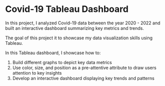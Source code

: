 # Covid-19 Tableau Dashboard

In this project, I analyzed Covid-19 data between the year 2020 - 2022 and built an interactive dashboard summarizing key metrics and trends.

The goal of this project it to showcase my data visualization skills using Tableau.

In this Tableau dashboard, I showcase how to:
1) Build different graphs to depict key data metrics
2) Use color, size, and position as a pre-attentive attribute to draw users attention to key insights
3) Develop an interactive dashboard displaying key trends and patterns
